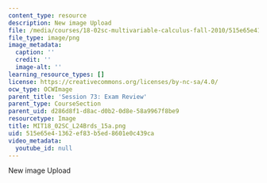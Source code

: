 ```yaml
---
content_type: resource
description: New image Upload
file: /media/courses/18-02sc-multivariable-calculus-fall-2010/515e65e41362ef83b5ed8601e0c439ca_MIT18_02SC_L24Brds_15a.png
file_type: image/png
image_metadata:
  caption: ''
  credit: ''
  image-alt: ''
learning_resource_types: []
license: https://creativecommons.org/licenses/by-nc-sa/4.0/
ocw_type: OCWImage
parent_title: 'Session 73: Exam Review'
parent_type: CourseSection
parent_uid: d286d8f1-d8ac-d0b2-0d8e-58a9967f8be9
resourcetype: Image
title: MIT18_02SC_L24Brds_15a.png
uid: 515e65e4-1362-ef83-b5ed-8601e0c439ca
video_metadata:
  youtube_id: null
---
```

New image Upload